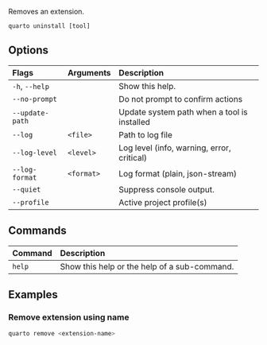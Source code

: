 Removes an extension.

``` {.bash}
quarto uninstall [tool]
```


## Options

|Flags           |Arguments  |Description                                 |
|:---------------|:----------|:-------------------------------------------|
|`-h`, `--help`  |           |Show this help.                             |
|`--no-prompt`   |           |Do not prompt to confirm actions            |
|`--update-path` |           |Update system path when a tool is installed |
|`--log`         |`<file>`   |Path to log file                            |
|`--log-level`   |`<level>`  |Log level (info, warning, error, critical)  |
|`--log-format`  |`<format>` |Log format (plain, json-stream)             |
|`--quiet`       |           |Suppress console output.                    |
|`--profile`     |           |Active project profile(s)                   |


## Commands

|Command |Description                                  |
|:-------|:--------------------------------------------|
|`help`  |Show this help or the help of a sub-command. |


## Examples
### Remove extension using name

``` {.bash filename='Terminal'}
quarto remove <extension-name>
```

